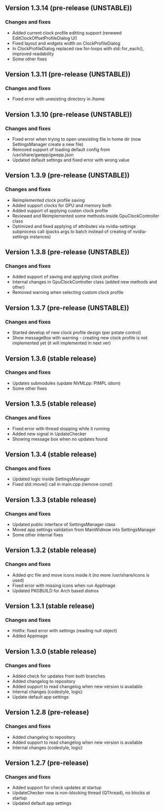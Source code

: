 ## Version 1.3.14 (pre-release (UNSTABLE))
### Changes and fixes
* Added current clock profile editting support (renewed EditClockOffsetProfileDialog UI)
* Fixed layout and widgets width on ClockProfileDialog
* In ClockProfileDialog replaced raw for-loops with std::for_each(), improved readability
* Some other fixes

## Version 1.3.11 (pre-release (UNSTABLE))
### Changes and fixes
* Fixed error with unexisting directory in /home

## Version 1.3.10 (pre-release (UNSTABLE))
### Changes and fixes
* Fixed error when trying to open unexisting file in home dir (now SettingsManager create a new file)
* Removed support of loading default config from /usr/share/gwepp/gwepp.json
* Updated default settings and fixed error with wrong value

## Version 1.3.9 (pre-release (UNSTABLE))
### Changes and fixes
* Reimplemented clock profile saving
* Added support clocks for GPU and memory both
* Added support of applying custon clock profile
* Reviewed and Reimplemented some methods inside GpuClockController class
* Optimized and fixed applying of attributes via nvidia-settings subprocess call (packs args to batch instead of creating of nvidia-settings instances)

## Version 1.3.8 (pre-release (UNSTABLE))
### Changes and fixes
* Added support of saving and applying clock profiles
* Internal changes in GpuClockController class (added new methods and other)
* Removed warning when selecting custom clock profile

## Version 1.3.7 (pre-release (UNSTABLE))
### Changes and fixes
* Started develop of new clock profile design (per pstate control)
* Show messageBox with warning - creating new clock profile is not implemented yet (it will implemented in next ver)

## Version 1.3.6 (stable release)
### Changes and fixes
* Updates submodules (update NVMLpp: PIMPL idiom)
* Some other fixes

## Version 1.3.5 (stable release)
### Changes and fixes
* Fixed error with thread stopping while it running
* Added new signal in UpdateChecker
* Showing message box when no updates found

## Version 1.3.4 (stable release)
### Changes and fixes
* Updated logic inside SettingsManager
* Fixed std::move() call in main.cpp (remove const)

## Version 1.3.3 (stable release)
### Changes and fixes
* Updated public interface of SettingsManager class
* Moved app settings validation from MainWidnow into SettingsManager
* Some other internal fixes

## Version 1.3.2 (stable release)
### Changes and fixes
* Added qrc file and move icons inside it (no more /usr/share/icons is used)
* Fixed error with missing icons when run AppImage
* Updated PKGBUILD for Arch based distros

## Version 1.3.1 (stable release)
### Changes and fixes
* Hotfix: fixed error with settings (reading null object)
* Added Appimage

## Version 1.3.0 (stable release)
### Changes and fixes
* Added check for updates from both branches
* Added changelog to repository
* Added support to read changelog when new version is available
* Internal changes (codestyle, logic)
* Update default app settings

## Version 1.2.8 (pre-release)
### Changes and fixes
* Added changelog to repository
* Added support to read changelog when new version is available
* Internal changes (codestyle, logic)

## Version 1.2.7 (pre-release)
### Changes and fixes
* Added support for check updates at startup
* UpdateChecker now is non-blocking thread (QThread), no blocks at startup
* Updated default app settings

